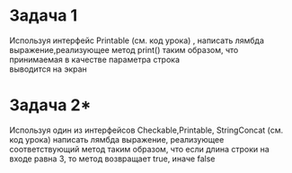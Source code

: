 # Задача 1
Используя интерфейс Printable (см. код урока) , написать лямбда выражение,реализующее
метод  print() таким образом, что принимаемая в качестве параметра строка  
выводится на экран


# Задача 2*
Используя один из интерфейсов Checkable,Printable, StringConcat (см. код урока)
написать лямбда выражение, реализующее соответствующий метод таким образом, что
если длина строки на входе равна 3, то метод возвращает true, иначе false



